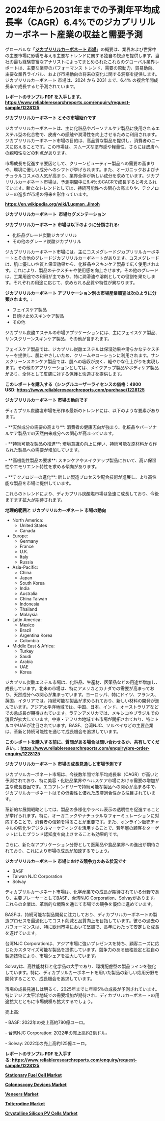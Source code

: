 <p><h1>2024年から2031年までの予測年平均成長率（CAGR）6.4%でのジカプリリルカーボネート産業の収益と需要予測</h1></p><p>グローバルな「<a href="https://www.reliableresearchreports.com/dicaprylyl-carbonate-r1228125?utm_campaign=107&utm_medium=6&utm_source=Github&utm_content=ia&utm_term=21112024&utm_id=dicaprylyl-carbonate"><strong>ジカプリリルカーボネート 市場</strong></a>」の概要は、業界および世界中の主要市場に影響を与える主要なトレンドに関する独自の視点を提供します。当社の最も経験豊富なアナリストによってまとめられたこれらのグローバル業界レポートは、主要な業界のパフォーマンス トレンド、需要の原動力、貿易動向、主要な業界ライバル、および市場動向の将来の変化に関する洞察を提供します。ジカプリリルカーボネート 市場は、2024 から 2031 まで、6.4% の複合年間成長率で成長すると予測されています。</p>
<p><strong>レポートのサンプル PDF を入手します。</strong><strong><a href="https://www.reliableresearchreports.com/enquiry/request-sample/1228125?utm_campaign=107&utm_medium=6&utm_source=Github&utm_content=ia&utm_term=21112024&utm_id=dicaprylyl-carbonate">https://www.reliableresearchreports.com/enquiry/request-sample/1228125</a></strong></p>
<p><strong>ジカプリリルカーボネート とその市場紹介です</strong></p>
<p><p>ジカプリリルカーボネートは、主に化粧品やパーソナルケア製品に使用されるエステル型の化合物で、皮膚への感触や潤滑性を向上させるために利用されます。ジカプリリルカーボネート市場の目的は、高品質な製品を提供し、消費者のニーズに応えることです。この市場は、スムーズな塗布感や軽量性、さらには皮膚への親和性などの利点があります。</p><p>市場成長を促進する要因として、クリーンビューティー製品への需要の高まりや、環境に優しい成分へのシフトが挙げられます。また、オーガニックおよびナチュラルコスメの人気が高まり、業界全体が新しい成分を求めています。ジカプリリルカーボネート市場は、予測期間中に6.4％のCAGRで成長すると考えられています。新たなトレンドとしては、持続可能性への関心の高まりや、テクノロジーの進歩が市場の将来を形作っています。</p></p>
<p><strong><a href="https://en.wikipedia.org/wiki/Luqman_Jimoh?utm_campaign=107&utm_medium=6&utm_source=Github&utm_content=ia&utm_term=21112024&utm_id=dicaprylyl-carbonate">https://en.wikipedia.org/wiki/Luqman_Jimoh</a></strong></p>
<p><strong>ジカプリリルカーボネート&nbsp;</strong><strong>&nbsp;市場セグメンテーション</strong></p>
<p><strong>ジカプリリルカーボネート 市場は以下のように分類される:</strong>&nbsp;</p>
<p><ul><li>化粧品グレード炭酸ジカプリリル</li><li>その他のグレード炭酸ジカプリリル</li></ul></p>
<p><p>ジカプリリルカーボネート市場には、主にコスメグレードジカプリリルカーボネートとその他のグレードジカプリリルカーボネートがあります。コスメグレードは、肌に優しい性質と保湿効果から、化粧品やスキンケア製品で広く使用されます。これにより、製品のテクスチャや使用感を向上させます。その他のグレードは、工業用途での利用が主であり、特に潤滑油や溶剤としての役割を果たします。それぞれの用途に応じて、求められる品質や特性が異なります。</p></p>
<p><strong> ジカプリリルカーボネート アプリケーション別の市場産業調査は次のように分類されます。:</strong></p>
<p><ul><li>フェイスケア製品</li><li>日焼け止めスキンケア製品</li><li>その他</li></ul></p>
<p><p>ジカプリル炭酸エステルの市場アプリケーションには、主にフェイスケア製品、サンスクリーンスキンケア製品、その他が含まれます。</p><p>フェイスケア製品では、ジカプリル炭酸エステルは保湿効果や滑らかなテクスチャーを提供し、肌にやさしいため、クリームやローションに利用されます。サンスクリーンスキンケア製品では、肌への吸収が良く、軽やかな仕上がりを実現します。その他のアプリケーションとしては、メイクアップ製品やボディケア製品があり、全体として皮膚に対する保護と快適さを提供します。</p></p>
<p><strong>このレポートを購入する（シングルユーザーライセンスの価格：4900 USD:</strong><strong>&nbsp;<a href="https://www.reliableresearchreports.com/purchase/1228125?utm_campaign=107&utm_medium=6&utm_source=Github&utm_content=ia&utm_term=21112024&utm_id=dicaprylyl-carbonate">https://www.reliableresearchreports.com/purchase/1228125</a></strong></p>
<p><strong>ジカプリリルカーボネート 市場の動向です</strong></p>
<p><p>ディカプリル炭酸塩市場を形作る最新のトレンドには、以下のような要素があります。</p><p>- **天然成分の需要の高まり**: 消費者の健康志向が強まり、化粧品やパーソナルケア製品での天然由来成分への関心が高まっています。</p><p>- **持続可能な製品の推進**: 環境意識の向上に伴い、持続可能な原材料から作られた製品への需要が増加しています。</p><p>- **高機能性製品の要求**: スキンケアやメイクアップ製品において、高い保湿性やエモリエント特性を求める傾向があります。</p><p>- **テクノロジーの進化**: 新しい製造プロセスや配合技術が進展し、より高性能な製品を市場に提供しています。</p><p>これらのトレンドにより、ディカプリル炭酸塩市場は急速に成長しており、今後ますます拡大が期待されます。</p></p>
<p><strong>地理的範囲と ジカプリリルカーボネート 市場の動向</strong></p>
<p><ul>
    <li>
        North America:
        <ul>
            <li>United States</li>
            <li>Canada</li>
        </ul>
    </li>
    <li>
        Europe:
        <ul>
            <li>Germany</li>
            <li>France</li>
            <li>U.K.</li>
            <li>Italy</li>
            <li>Russia</li>
        </ul>
    </li>
    <li>
        Asia-Pacific:
        <ul>
            <li>China</li>
            <li>Japan</li>
            <li>South Korea</li>
            <li>India</li>
            <li>Australia</li>
            <li>China Taiwan</li>
            <li>Indonesia</li>
            <li>Thailand</li>
            <li>Malaysia</li>
        </ul>
    </li>
    <li>
        Latin America:
        <ul>
            <li>Mexico</li>
            <li>Brazil</li>
            <li>Argentina Korea</li>
            <li>Colombia</li>
        </ul>
    </li>
    <li>
        Middle East & Africa:
        <ul>
            <li>Turkey</li>
            <li>Saudi</li>
            <li>Arabia</li>
            <li>UAE</li>
            <li>Korea</li>
        </ul>
    </li>
    </ul></p>
<p><p>ジカプリル炭酸エステル市場は、化粧品、生産材、医薬品などの用途が増加し、成長しています。北米の市場は、特にアメリカとカナダでの需要が高まっており、天然成分への関心が集まっています。ヨーロッパ、特にドイツ、フランス、英国、イタリアでは、持続可能な製品が求められており、新しい材料の開発が進んでいます。アジア太平洋地域では、中国、日本、インド、オーストラリアなどでの急成長が期待されています。ラテンアメリカでは、メキシコやブラジルでの消費が拡大しています。中東・アフリカ地域でも市場が開拓されており、特にトルコやUAEが注目されています。BASF、台湾NJC、ソルベイなどの主要企業は、革新と持続可能性を通じて成長機会を追求しています。</p></p>
<p><strong>このレポートを購入する前に、質問がある場合は問い合わせるか、共有してください。:&nbsp;<a href="https://www.reliableresearchreports.com/enquiry/pre-order-enquiry/1228125?utm_campaign=107&utm_medium=6&utm_source=Github&utm_content=ia&utm_term=21112024&utm_id=dicaprylyl-carbonate">https://www.reliableresearchreports.com/enquiry/pre-order-enquiry/1228125</a></strong></p>
<p><strong>ジカプリリルカーボネート 市場の成長見通しと市場予測です</strong></p>
<p><p>ジカプリルカーボネート市場は、今後数年間で年平均成長率（CAGR）が高いと予測されており、特に美容・化粧品業界やヘルスケア市場における需要の増加が主な成長要因です。エコフレンドリーで持続可能な製品への関心が高まる中で、ジカプリルカーボネートはその低毒性と優れた皮膚適合性から注目されています。</p><p>革新的な展開戦略としては、製品の多様化やラベル表示の透明性を促進することが挙げられます。特に、オーガニックやナチュラルなフォーミュレーションに対応することで、消費者の信頼を得ることが重要です。また、オンライン販売チャネルの強化やデジタルマーケティングを活用することで、若年層の顧客をターゲットにしたブランド認知度を向上させることも効果的です。</p><p>さらに、新たなアプリケーション分野として医薬品や食品業界への進出が期待されており、これにより市場の成長が加速するでしょう。</p></p>
<p><strong>ジカプリリルカーボネート 市場における競争力のある状況です</strong></p>
<p><ul><li>BASF</li><li>Taiwan NJC Corporation</li><li>Solvay</li></ul></p>
<p><p>ディカプリルカーボネート市場は、化学産業での成長が期待されている分野であり、主要プレーヤーとしてBASF、台湾NJC Corporation、Solvayがあります。これらの企業は、革新的な戦略を通じて市場での競争を優位に進めています。</p><p>BASFは、持続可能な製品開発に注力しており、ディカプリルカーボネートの製造プロセスを最適化してコスト削減と品質向上を目指しています。彼らの過去のパフォーマンスは、特に欧州市場において堅調で、長年にわたって安定した成長を遂げています。</p><p>台湾NJC Corporationは、アジア市場に強いプレゼンスを持ち、顧客ニーズに応じたカスタマイズ可能な製品を提供しています。競争力のある価格設定と独自の製造技術により、市場シェアを拡大しています。 </p><p>Solvayは、高性能材料と化学品の大手であり、環境配慮型の製品ラインを強化しています。特に、ディカプリルカーボネートを用いた製品の新しい応用分野を開発することで、成長機会を追求しています。</p><p>市場の成長見通しは明るく、2025年までに年率5%の成長が予測されています。特にアジア太平洋地域での需要増加が期待され、ディカプリルカーボネートの用途拡大とともに市場規模も拡大するでしょう。</p><p>売上高:</p><p>- BASF: 2022年の売上高約780億ユーロ。</p><p>- 台湾NJC Corporation: 2022年の売上高約2億ドル。</p><p>- Solvay: 2022年の売上高約125億ユーロ。</p></p>
<p><strong>レポートのサンプル PDF を入手する:&nbsp;<a href="https://www.reliableresearchreports.com/enquiry/request-sample/1228125?utm_campaign=107&utm_medium=6&utm_source=Github&utm_content=ia&utm_term=21112024&utm_id=dicaprylyl-carbonate">https://www.reliableresearchreports.com/enquiry/request-sample/1228125</a></strong></p>
<p><strong><p><a href="https://github.com/arionmp/Market-Research-Report-List-5/blob/main/stationary-fuel-cell-market.md?utm_campaign=107&utm_medium=6&utm_source=Github&utm_content=ia&utm_term=21112024&utm_id=dicaprylyl-carbonate">Stationary Fuel Cell Market</a></p><p><a href="https://www.linkedin.com/pulse/81-growth-expected-colonoscopy-devices-market-between-6gare?utm_campaign=107&utm_medium=6&utm_source=Github&utm_content=ia&utm_term=21112024&utm_id=dicaprylyl-carbonate">Colonoscopy Devices Market</a></p><p><a href="https://www.linkedin.com/pulse/future-veneers-market-trend-analysis-forecasted-cagr-7-from-xocxe?utm_campaign=107&utm_medium=6&utm_source=Github&utm_content=ia&utm_term=21112024&utm_id=dicaprylyl-carbonate">Veneers Market</a></p><p><a href="https://issuu.com/reportprime-2/docs/tolterodine-market-size-2030.pptx_ca5008bc2d5828?utm_campaign=107&utm_medium=6&utm_source=Github&utm_content=ia&utm_term=21112024&utm_id=dicaprylyl-carbonate">Tolterodine Market</a></p><p><a href="https://github.com/luckyshygirl/Market-Research-Report-List-6/blob/main/crystalline-silicon-pv-cells-market.md?utm_campaign=107&utm_medium=6&utm_source=Github&utm_content=ia&utm_term=21112024&utm_id=dicaprylyl-carbonate">Crystalline Silicon PV Cells Market</a></p></strong></p>